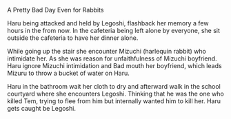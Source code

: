 A Pretty Bad Day Even for Rabbits

Haru being attacked and held by Legoshi, flashback her memory a few hours in the from now. In the cafeteria being left alone by everyone, she sit outside the cafeteria to have her dinner alone. 

While going up the stair she encounter Mizuchi (harlequin rabbit) who intimidate her. As she was reason for unfaithfulness of Mizuchi boyfriend. Haru ignore Mizuchi intimidation and Bad mouth her boyfriend, which leads Mizuru to throw a bucket of water on Haru.

Haru in the bathroom wait her cloth to dry and afterward walk in the school courtyard where she encounters Legoshi. Thinking that he was the one who killed Tem, trying to flee from him but internally wanted him to kill her. Haru gets caught be Legoshi. 